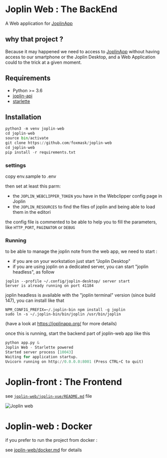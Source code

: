 # Joplin Web : The BackEnd

A Web application for [JoplinApp](https://joplinapp.org)

## why that project ?

Because it may happened we need to access to [JoplinApp](https://joplinapp.org) without having access to our smartphone or the Joplin Desktop, and a Web Application could to the trick at a given moment.

## Requirements

* Python >= 3.6
* [joplin-api](https://github.com/foxmask/joplin-api)
* [starlette](https://www.starlette.io)

## Installation 

```python
python3 -m venv joplin-web
cd joplin-web
source bin/activate
git clone https://github.com/foxmask/joplin-web
cd joplin-web
pip install -r requirements.txt
```

### settings 

copy env.sample to .env

then set at least this parm: 

* the `JOPLIN_WEBCLIPPER_TOKEN` you have in the Webclipper config page in Joplin
* the `JOPLIN_RESOURCES` to find the files of joplin and being able to load them in the editori 

the config file is commented to be able to help you to fill the parameters, like `HTTP_PORT`, `PAGINATOR` or `DEBUG`


### Running

to be able to manage the joplin note from the web app, we need to start :

* if you are on your workstation just start "Joplin Desktop"
* if you are using joplin on a dedicated server, you can start "joplin headless", as follow
```
joplin --profile ~/.config/joplin-desktop/ server start
Server is already running on port 41184
```
joplin headless is available with the "joplin terminal" version (since build 147), you can install like that 
```
NPM_CONFIG_PREFIX=~/.joplin-bin npm install -g joplin
sudo ln -s ~/.joplin-bin/bin/joplin /usr/bin/joplin
```
(have a look at https://joplinapp.org/ for more details)

once this is running, start the backend part of joplin-web app like this
```python
python app.py &
Joplin Web - Starlette powered
Started server process [10043]
Waiting for application startup.
Uvicorn running on http://0.0.0.0:8001 (Press CTRL+C to quit)
```

# Joplin-front : The Frontend

see [`joplin-web/joplin-vue/README.md`](joplin-vue/README.md) file

![Joplin web](https://raw.githubusercontent.com/foxmask/joplin-web/master/joplin_web.png)

# Joplin-web : Docker

if you prefer to run the project from docker :

see [joplin-web/docker.md](docker.md) for details
